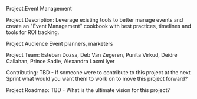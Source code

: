 Project:Event Management

Project Description: Leverage existing tools to better manage events and create an "Event Management" cookbook with best practices, timelines and tools for ROI tracking. 

Project Audience
Event planners, marketers

Project Team: Esteban Dozsa, Deb Van Zegeren, Punita Virkud, Deidre Callahan, Prince Sadie, Alexandra Laxmi Iyer

Contributing: TBD - If someone were to contribute to this project at the next Sprint what would you want them to work on to move this project forward?

Project Roadmap: TBD - What is the ultimate vision for this project?
